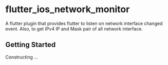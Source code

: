 # flutter_ios_network_monitor

A flutter plugin that provides flutter to listen on network interface changed event. Also, to get IPv4
IP and Mask pair of all network interface.

## Getting Started

Constructing ...


<!-- This project is a starting point for a Flutter
[plug-in package](https://flutter.dev/developing-packages/),
a specialized package that includes platform-specific implementation code for
Android and/or iOS.

For help getting started with Flutter, view our 
[online documentation](https://flutter.dev/docs), which offers tutorials, 
samples, guidance on mobile development, and a full API reference. -->
